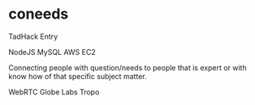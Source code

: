 coneeds
=======

TadHack Entry

NodeJS
MySQL
AWS EC2

Connecting people with question/needs to people that is expert or with know how of that specific subject matter.

WebRTC
Globe Labs
Tropo